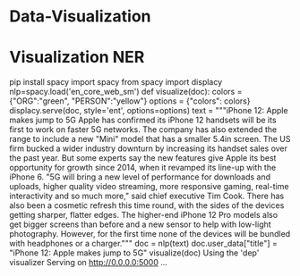 # Data-Visualization
# Visualization NER
pip install spacy
import spacy
from spacy import displacy
nlp=spacy.load('en_core_web_sm')
def visualize(doc):
colors = {"ORG":"green", "PERSON":"yellow"}
options = {"colors": colors}
displacy.serve(doc, style='ent', options=options)
text = """iPhone 12: Apple makes jump to 5G
Apple has confirmed its iPhone 12 handsets will be its first to work on faster 5G networks. The company has also extended the range to include a new "Mini" model that has a smaller 5.4in screen. The US firm bucked a wider industry downturn by increasing its handset sales over the past year. But some experts say the new features give Apple its best opportunity for growth since 2014, when it revamped its line-up with the iPhone 6. "5G will bring a new level of performance for downloads and uploads, higher quality video streaming, more responsive gaming, real-time interactivity and so much more," said chief executive Tim Cook. There has also been a cosmetic refresh this time round, with the sides of the devices getting sharper, flatter edges. The higher-end iPhone 12 Pro models also get bigger screens than before and a new sensor to help with low-light photography. However, for the first time none of the devices will be bundled with headphones or a charger."""
doc = nlp(text)
doc.user_data["title"] = "iPhone 12: Apple makes jump to 5G"
visualize(doc)
Using the 'dep' visualizer
Serving on http://0.0.0.0:5000 ...
